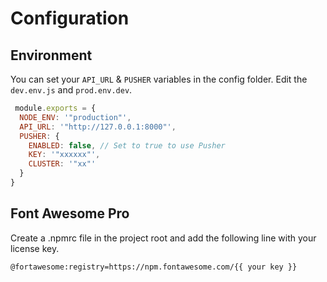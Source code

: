 # Configuration

## Environment
You can set your `API_URL` & `PUSHER` variables in the config folder. Edit the `dev.env.js` and `prod.env.dev`.
```js
 module.exports = {
  NODE_ENV: '"production"',
  API_URL: '"http://127.0.0.1:8000"',
  PUSHER: {
    ENABLED: false, // Set to true to use Pusher
    KEY: '"xxxxxx"',
    CLUSTER: '"xx"'
  }
}
```
## Font Awesome Pro
Create a .npmrc file in the project root and add the following line with your license key.
```bash
@fortawesome:registry=https://npm.fontawesome.com/{{ your key }}
```
